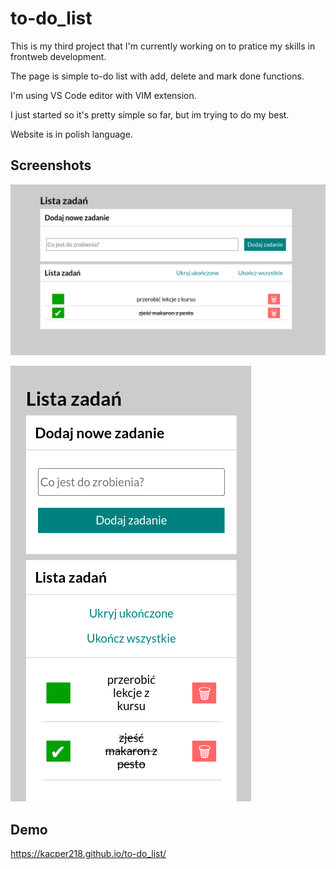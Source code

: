   # to-do_list

This is my third project that I'm currently working on to pratice my skills in frontweb development.

The page is simple to-do list with add, delete and mark done functions.

I'm using VS Code editor with VIM extension.

I just started so it's pretty simple so far, but im trying to do my best.

Website is in polish language. 

## Screenshots

![first screen](/images/screen1.png "first screen")

![second screen](/images/screen2.png "second screen")

## Demo
https://kacper218.github.io/to-do_list/
